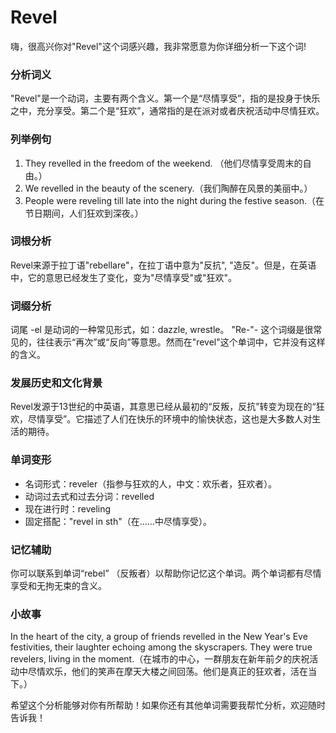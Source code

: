 # Revel

嗨，很高兴你对"Revel"这个词感兴趣，我非常愿意为你详细分析一下这个词!

  

### 分析词义

  

"Revel"是一个动词，主要有两个含义。第一个是“尽情享受”，指的是投身于快乐之中，充分享受。第二个是“狂欢”，通常指的是在派对或者庆祝活动中尽情狂欢。

  

### 列举例句

  

1.  They revelled in the freedom of the weekend. （他们尽情享受周末的自由。）
2.  We revelled in the beauty of the scenery.（我们陶醉在风景的美丽中。）
3.  People were reveling till late into the night during the festive season.（在节日期间，人们狂欢到深夜。）

  

### 词根分析

  

Revel来源于拉丁语"rebellare"，在拉丁语中意为"反抗", "造反"。但是，在英语中，它的意思已经发生了变化，变为"尽情享受"或"狂欢"。

  

### 词缀分析

  

词尾 -el 是动词的一种常见形式，如：dazzle, wrestle。 "Re-"- 这个词缀是很常见的，往往表示“再次”或“反向”等意思。然而在"revel"这个单词中，它并没有这样的含义。

  

### 发展历史和文化背景

  

Revel发源于13世纪的中英语，其意思已经从最初的“反叛，反抗”转变为现在的“狂欢，尽情享受”。它描述了人们在快乐的环境中的愉快状态，这也是大多数人对生活的期待。

  

### 单词变形

  

*   名词形式：reveler（指参与狂欢的人，中文：欢乐者，狂欢者）。
*   动词过去式和过去分词：revelled
*   现在进行时：reveling
*   固定搭配："revel in sth"（在……中尽情享受）。

  

### 记忆辅助

  

你可以联系到单词“rebel” （反叛者）以帮助你记忆这个单词。两个单词都有尽情享受和无拘无束的含义。

  

### 小故事

  

In the heart of the city, a group of friends revelled in the New Year's Eve festivities, their laughter echoing among the skyscrapers. They were true revelers, living in the moment.（在城市的中心，一群朋友在新年前夕的庆祝活动中尽情欢乐，他们的笑声在摩天大楼之间回荡。他们是真正的狂欢者，活在当下。）

  

希望这个分析能够对你有所帮助！如果你还有其他单词需要我帮忙分析，欢迎随时告诉我！
